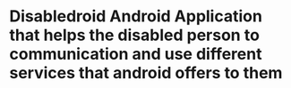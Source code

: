 # Disabledroid Android Application that helps the disabled person to communication and use different services that android offers to them
